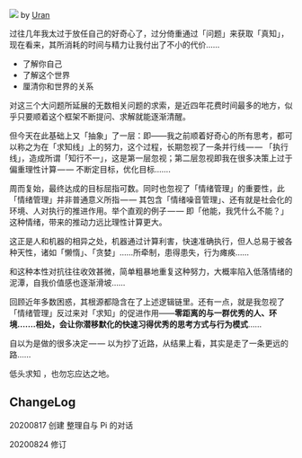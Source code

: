 ![](https://raw.githubusercontent.com/onlinepic/Image-hosting-service/master/img/Explorer%20sea%20pond%20explore%20adventure%20tour%20journey%20backpacker%20vacation%20h.jpg)
by [Uran](https://dribbble.com/urancd)

过往几年我太过于放任自己的好奇心了，过分倚重通过「问题」来获取「真知」，现在看来，其所消耗的时间与精力让我付出了不小的代价……

- 了解你自己
- 了解这个世界
- 厘清你和世界的关系

对这三个大问题所延展的无数相关问题的求索，是近四年花费时间最多的地方，似乎只要顺着这个框架不断提问、求解就能逐渐清醒。

但今天在此基础上又「抽象」了一层：即——我之前顺着好奇心的所有思考，都可以称之为在「求知线」上的努力，这个过程，长期忽视了一条并行线 — — 「执行线」，造成所谓「知行不一」，这是第一层忽视；第二层忽视即我在很多决策上过于偏重理性计算 — — 不断定目标，优化目标…….

周而复始，最终达成的目标屈指可数。同时也忽视了「情绪管理」的重要性，此「情绪管理」并非普通意义所指 — — 其包含「情绪噪音管理」、还有就是社会化的环境、人对执行的推进作用。举个直观的例子 — — 即「他能，我凭什么不能？」这种情绪，带来的推动力远比理性计算更大。

这正是人和机器的相异之处，机器通过计算利害，快速准确执行，但人总易于被各种天性，诸如「懒惰」、「贪婪」……所牵制，患得患失，行为瘫痪……

和这种本性对抗往往收效甚微，简单粗暴地重复这种努力，大概率陷入低落情绪的泥潭，自我价值感也逐渐滑坡……

回顾近年多数困惑，其根源都隐含在了上述逻辑链里。还有一点，就是我忽视了「情绪管理」反过来对「求知」的促进作用——**零距离的与一群优秀的人、环境…….相处，会让你潜移默化的快速习得优秀的思考方式与行为模式**……

自以为是做的很多决定 — — 以为抄了近路，从结果上看，其实是走了一条更远的路……

低头求知 ，也勿忘应达之地。

## ChangeLog

20200817 创建 整理自与 Pi 的对话

20200824 修订
